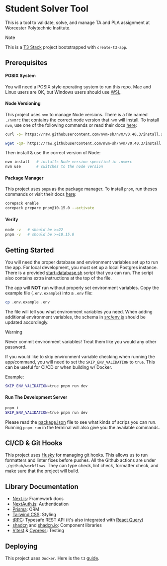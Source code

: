 # Student Solver Tool

This is a tool to validate, solve, and manage TA and PLA assignment at Worcester Polytechnic Institute.

> [!NOTE]
> This is a [T3 Stack](https://create.t3.gg/) project bootstrapped with `create-t3-app`.

## Prerequisites

#### POSIX System

You will need a POSIX style operating system to run this repo.
Mac and Linux users are OK, but Windows users should use [WSL](https://learn.microsoft.com/en-us/windows/wsl/).

#### Node Versioning

This project uses `nvm` to manage Node versions. There is a file named `./nvmrc` that contains the correct node version that `nvm` will install.
To install `nvm`, use one of the following commands or read their docs [here](https://github.com/nvm-sh/nvm):

```bash
curl -o- https://raw.githubusercontent.com/nvm-sh/nvm/v0.40.3/install.sh | bash
```

```bash
wget -qO- https://raw.githubusercontent.com/nvm-sh/nvm/v0.40.3/install.sh | bash
```

Then install & use the correct version of Node:

```bash
nvm install   # installs Node version specified in .nvmrc
nvm use       # switches to the node version
```

#### Package Manager

This project uses `pnpm` as the package manager. To install `pnpm`, run theses commands or visit their docs [here](https://pnpm.io/installation):

```bash
corepack enable
corepack prepare pnpm@10.15.0 --activate
```

#### Verify

```bash
node -v   # should be >=22
pnpm -v   # should be >=10.15.0
```

## Getting Started

You will need the proper database and environment variables set up to run the app.
For local development, you must set up a local Postgres instance.
There is a provided [start-database.sh](./start-database.sh) script that you can run.
The script also contains extra instructions at the top of the file.

The app will **NOT** run without properly set environment variables.
Copy the example file (`.env.example`) into a `.env` file:

```bash
cp .env.example .env
```

The file will tell you what environment variables you need.
When adding additional environment variables, the schema in [src/env.js](./src/env.js) should be updated accordingly.

> [!WARNING]
> Never commit environment variables! Treat them like you would any other password.

If you would like to skip environment variable checking when running the app/command,
you will need to set the `SKIP_ENV_VALIDATION` to `true`.
This can be useful for CI/CD or when building w/ Docker.

Example:

```bash
SKIP_ENV_VALIDATION=true pnpm run dev
```

#### Run The Development Server

```bash
pnpm i
SKIP_ENV_VALIDATION=true pnpm run dev
```

Please read the [package.json](./package.json) file to see what kinds of scrips you can run.
Running `pnpm run` in the terminal will also give you the available commands.

## CI/CD & Git Hooks

This project uses [Husky](https://github.com/typicode/husky) for managing git hooks.
This allows us to run formatters and linter fixes before pushes.
All the Github actions are under `./github/workflows`. They can type check, lint check, formatter check, and make sure that the project will build.

## Library Documentation

- [Next.js](https://nextjs.org): Framework docs
- [NextAuth.js](https://next-auth.js.org): Authentication
- [Prisma](https://prisma.io): ORM
- [Tailwind CSS](https://tailwindcss.com): Styling
- [tRPC](https://trpc.io): Typesafe REST API (it's also integrated with [React Query](https://tanstack.com/query/v4/docs/framework/react/overview))
- [shadcn](https://ui.shadcn.com) and [shadcn.io](https://www.shadcn.io): Component libraries
- [Vitest](https://vitest.dev/) & [Cypress](https://www.cypress.io/): Testing

## Deploying

This project uses `Docker`. Here is the `t3` [guide](https://create.t3.gg/en/deployment/docker).
